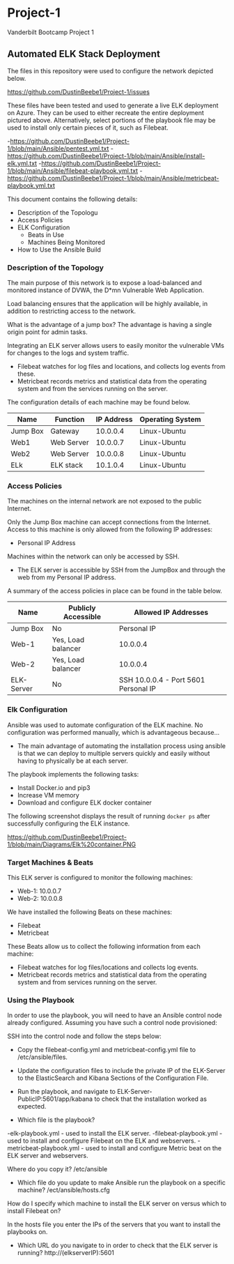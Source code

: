 # Project-1
Vanderbilt Bootcamp Project 1
## Automated ELK Stack Deployment

The files in this repository were used to configure the network depicted below.

https://github.com/DustinBeebe1/Project-1/issues

These files have been tested and used to generate a live ELK deployment on Azure. They can be used to either recreate the entire deployment pictured above. Alternatively, select portions of the playbook file may be used to install only certain pieces of it, such as Filebeat.

  -https://github.com/DustinBeebe1/Project-1/blob/main/Ansible/pentest.yml.txt
  -https://github.com/DustinBeebe1/Project-1/blob/main/Ansible/install-elk.yml.txt
  -https://github.com/DustinBeebe1/Project-1/blob/main/Ansible/filebeat-playbook.yml.txt
  -https://github.com/DustinBeebe1/Project-1/blob/main/Ansible/metricbeat-playbook.yml.txt
  

This document contains the following details:
- Description of the Topologu
- Access Policies
- ELK Configuration
  - Beats in Use
  - Machines Being Monitored
- How to Use the Ansible Build


### Description of the Topology

The main purpose of this network is to expose a load-balanced and monitored instance of DVWA, the D*mn Vulnerable Web Application.

Load balancing ensures that the application will be highly available, in addition to restricting access to the network.
 
What is the advantage of a jump box? The advantage is having a single origin point for admin tasks. 

Integrating an ELK server allows users to easily monitor the vulnerable VMs for changes to the logs and system traffic.
- Filebeat watches for log files and locations, and collects log events from these.
- Metricbeat records metrics and statistical data from the operating system and from the services running on the server.

The configuration details of each machine may be found below.


| Name     | Function | IP Address | Operating System |
|----------|----------|------------|------------------|
| Jump Box | Gateway  | 10.0.0.4   | Linux-Ubuntu     |
| Web1     | Web Server| 10.0.0.7  | Linux-Ubuntu     |
| Web2     | Web Server| 10.0.0.8  | Linux-Ubuntu     |
| ELk      | ELK stack | 10.1.0.4  | Linux-Ubuntu     |

### Access Policies

The machines on the internal network are not exposed to the public Internet. 

Only the Jump Box machine can accept connections from the Internet. Access to this machine is only allowed from the following IP addresses:
- Personal IP Address

Machines within the network can only be accessed by SSH.
- The ELK server is accessible by SSH from the JumpBox and through the web from my Personal IP address.

A summary of the access policies in place can be found in the table below.

| Name     | Publicly Accessible | Allowed IP Addresses |
|----------|---------------------|----------------------|
| Jump Box | No                  | Personal IP          |
|  Web-1   | Yes, Load balancer  | 10.0.0.4             |
|  Web-2   | Yes, Load balancer  | 10.0.0.4             |
| ELK-Server | No                | SSH 10.0.0.4 - Port 5601 Personal IP |

### Elk Configuration

Ansible was used to automate configuration of the ELK machine. No configuration was performed manually, which is advantageous because...
- The main advantage of automating the installation process using ansible is that we can deploy to multiple servers quickly and easily without having to physically be at each server.

The playbook implements the following tasks:
- Install Docker.io and pip3
- Increase VM memory
- Download and configure ELK docker container

The following screenshot displays the result of running `docker ps` after successfully configuring the ELK instance.

https://github.com/DustinBeebe1/Project-1/blob/main/Diagrams/Elk%20container.PNG
 


### Target Machines & Beats
This ELK server is configured to monitor the following machines:
- Web-1: 10.0.0.7
- Web-2: 10.0.0.8

We have installed the following Beats on these machines:
- Filebeat
- Metricbeat

These Beats allow us to collect the following information from each machine:
- Filebeat watches for log files/locations and collects log events.
- Metricbeat records metrics and statistical data from the operating system and from services running on the server.

### Using the Playbook
In order to use the playbook, you will need to have an Ansible control node already configured. Assuming you have such a control node provisioned: 

SSH into the control node and follow the steps below:
- Copy the filebeat-config.yml and metricbeat-config.yml file to /etc/ansible/files.
- Update the configuration files to include the private IP of the ELK-Server to the ElasticSearch and Kibana Sections of the Configuration File.
- Run the playbook, and navigate to ELK-Server-PublicIP:5601/app/kabana to check that the installation worked as expected.

- Which file is the playbook? 

-elk-playbook.yml - used to install the ELK server.
-filebeat-playbook.yml - used to install and configure Filebeat on the ELK and webservers.
-metricbeat-playbook.yml - used to install and configure Metric beat on the ELK server and webservers.

Where do you copy it? /etc/ansible

- Which file do you update to make Ansible run the playbook on a specific machine? /ect/ansible/hosts.cfg 

How do I specify which machine to install the ELK server on versus which to install Filebeat on? 

In the hosts file you enter the IPs of the servers that you want to install the playbooks on.

- Which URL do you navigate to in order to check that the ELK server is running?
http://(elkserverIP):5601
